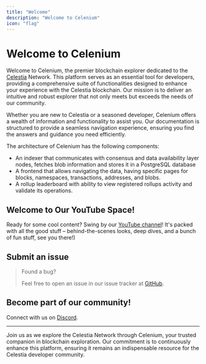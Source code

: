 ```yaml
---
title: "Welcome"
description: "Welcome to Celenium"
icon: "flag"
---
```


# Welcome to Celenium

Welcome to Celenium, the premier blockchain explorer dedicated to the [Celestia](https://celestia.org) Network. This platform serves as an essential tool for developers, providing a comprehensive suite of functionalities designed to enhance your experience with the Celestia blockchain. Our mission is to deliver an intuitive and robust explorer that not only meets but exceeds the needs of our community.

Whether you are new to Celestia or a seasoned developer, Celenium offers a wealth of information and functionality to assist you. Our documentation is structured to provide a seamless navigation experience, ensuring you find the answers and guidance you need efficiently.

The architecture of Celenium has the following components:

- An indexer that communicates with consensus and data availability layer nodes, fetches blob information and stores it in a PostgreSQL database
- A frontend that allows navigating the data, having specific pages for blocks, namespaces, transactions, addresses, and blobs.
- A rollup leaderboard with ability to view registered rollups activity and validate its operations.

## Welcome to Our YouTube Space!

Ready for some cool content? Swing by our [YouTube channel](https://www.youtube.com/watch?v=l4IrPuzTR-Q&list=PL3qDmPA7Yigp2fOHRqmQeZBMvZptOYQqB&pp=iAQB)! It's packed with all the good stuff – behind-the-scenes looks, deep dives, and a bunch of fun stuff, see you there!)

## Submit an issue

> Found a bug?
>
> Feel free to open an issue in our issue tracker at [GitHub](https://github.com/celenium-io/celenium-interface/issues).

## Become part of our community!

Connect with us on [Discord](https://discord.com/channels/846362414039695391/1168936555302355005).

---

Join us as we explore the Celestia Network through Celenium, your trusted companion in blockchain exploration. Our commitment is to continuously enhance this platform, ensuring it remains an indispensable resource for the Celestia developer community.
